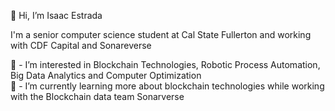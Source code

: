 👋 Hi, I’m Isaac Estrada

I'm a senior computer science student at Cal State Fullerton and working with CDF Capital and Sonareverse

👀 - I’m interested in Blockchain Technologies, Robotic Process Automation, Big Data Analytics and Computer Optimization  
🌱 - I’m currently learning more about blockchain technologies while working with the Blockchain data team Sonarverse  
